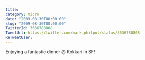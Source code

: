 ```yaml
---
title: 
category: micro
date: "2009-08-30T00:00:00"
slug: "2009-08-30T00:00:00"
TwitterId: 3636780808
TweetUrl: https://twitter.com/mark_philpot/status/3636780808
ReTweetUser: 
---
```


Enjoying a fantastic dinner @ Kokkari in SF!